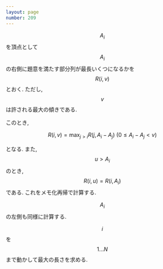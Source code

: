 ```yaml
---
layout: page
number: 209
---
```

$$ A_i $$ を頂点として $$ A_i $$ の右側に題意を満たす部分列が最長いくつになるかを $$ R(i, v) $$ とおく. ただし, $$ v $$ は許される最大の傾きである.

このとき,

$$
R(i, v) = \max_{j \gt i} R(j, A_i - A_j) \ (0 \leq A_i - A_j \lt v)
$$

となる. また, $$ u \gt A_i $$ のとき, $$ R(i, u) = R(i, A_i) $$ である. これをメモ化再帰で計算する.

$$ A_i $$ の左側も同様に計算する.

$$ i $$ を $$ 1 \dots N $$ まで動かして最大の長さを求める.
